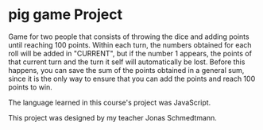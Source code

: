 # pig game Project

Game for two people that consists of throwing the dice and adding points until reaching 100 points. Within each turn, the numbers obtained for each roll will be added in "CURRENT", but if the number 1 appears, the points of that current turn and the turn it self will automatically be lost. Before this happens, you can save the sum of the points obtained in a general sum, since it is the only way to ensure that you can add the points and reach 100 points to win.

The language learned in this course's project was JavaScript.

This project was designed by my teacher Jonas Schmedtmann.